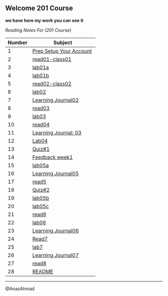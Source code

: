## Welcome 201 Course
**we have here my work you can see it**

*Reading Notes For (201 Course)*

|Number|Subject|
|-----|------|
|1| [Prep Setup Your Account](https://canvas.instructure.com/courses/2960648/assignments/22737748/submissions/30361140) 
|2| [read01-class01](https://github.com/AnasAhmad96/ReadingNote201Course/blob/main/class-01.md)
|3| [lab01a](https://anasahmad96.github.io/ReadingNote201Course/) 
|4| [lab01b](https://gist.github.com/AnasAhmad96/cccd63b44b8afb4062e59baee172b4cd) 
|5| [read02-class02](https://github.com/AnasAhmad96/ReadingNote201Course/blob/main/class-02.md)
|6| [lab02](https://anasahmad96.github.io/About-Me-guessing-game/html/) 
|7| [Learning Journal02](https://canvas.instructure.com/courses/2960648/assignments/22737734/submissions/30361140)
|8|[read03](https://anasahmad96.github.io/ReadingNote201Course/read03)
|9|[lab03](https://github.com/AnasAhmad96/About-Me-guessing-game)
|10|[read04](https://anasahmad96.github.io/ReadingNote201Course/read04)
|11|[Learning Journal: 03](https://canvas.instructure.com/courses/2960648/assignments/22737735/submissions/30361140)
|12|[Lab04](https://canvas.instructure.com/courses/2960648/assignments/22737716/submissions/30361140)
|13|[Quiz#1](https://canvas.instructure.com/courses/2960648/quizzes/8009552)
|14|[Feedback week1](https://canvas.instructure.com/courses/2960648/quizzes/8009544)
|15|[lab05a](https://github.com/LTUC/amman-201d32-lab5/compare/main...AnasAhmad96:main)
|16|[Learning Journal05](https://canvas.instructure.com/courses/2960648/assignments/22737737)
|17|[read5](https://anasahmad96.github.io/ReadingNote201Course/read5)
|18|[Quiz#2](https://canvas.instructure.com/courses/2960648/quizzes/8009542)
|19|[lab05b](https://anasahmad96.github.io/About-Me-guessing-game/html/)
|20|[lab05c](https://1drv.ms/u/s!Aq3xk3yXrowsiGdkDxNa1wsHjDYQ?e=vMImdC)
|21|[read6](https://anasahmad96.github.io/ReadingNote201Course/read6)
|22|[lab06](https://canvas.instructure.com/courses/2960648/assignments/22737720)
|23|[Learning Journal06](https://canvas.instructure.com/courses/2960648/assignments/22737738)
|24|[Read7](https://anasahmad96.github.io/ReadingNote201Course/read7)
|25|[lab7](https://github.com/AnasAhmad96/cookie-stand)
|26|[Learning Journal07](https://canvas.instructure.com/courses/2960648/assignments/22737739)
|27|[read8](https://anasahmad96.github.io/ReadingNote201Course/read8)
|28|[README](https://anasahmad96.github.io/ReadingNote201Course/)

------------
@AnasAhmad

